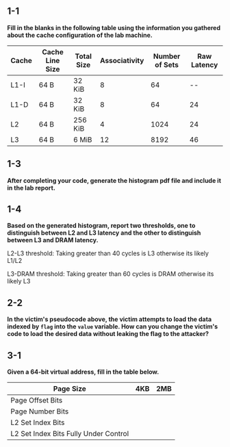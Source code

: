 ## 1-1

**Fill in the blanks in the following table using the information you gathered about the cache configuration of the lab machine.**

| Cache | Cache Line Size | Total Size | Associativity | Number of Sets | Raw Latency |
| ----- | --------------- | ---------- | ------------- | -------------- | ----------- |
| L1-I  | 64 B            | 32 KiB     | 8             | 64             | --          |
| L1-D  | 64 B            | 32 KiB     | 8             | 64             | 24          |
| L2    | 64 B            | 256 KiB    | 4             | 1024           | 24          |
| L3    | 64 B            | 6 MiB      | 12            | 8192           | 46          |

## 1-3

**After completing your code, generate the histogram pdf file and include it in the lab report.**

<!-- ![Histogram](./Part1-Timing/Histogram.pdf) -->

## 1-4

**Based on the generated histogram, report two thresholds, one to distinguish between L2 and L3 latency and the other to distinguish between L3 and DRAM latency.**

L2-L3 threshold: Taking greater than 40 cycles is L3 otherwise its likely L1/L2

L3-DRAM threshold: Taking greater than 60 cycles is DRAM otherwise its likely L3

## 2-2

**In the victim's pseudocode above, the victim attempts to load the data indexed by `flag` into the `value` variable. How can you change the victim's code to load the desired data without leaking the flag to the attacker?**


## 3-1

**Given a 64-bit virtual address, fill in the table below.**

| Page Size                             | 4KB     | 2MB     |
| ------------------------------------- | ------- | ------- |
| Page Offset Bits                      |         |         |
| Page Number Bits                      |         |         |
| L2 Set Index Bits                     |         |         |
| L2 Set Index Bits Fully Under Control |         |         |
